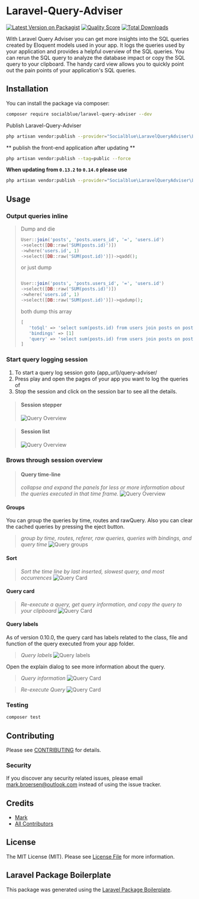 # Laravel-Query-Adviser

[![Latest Version on Packagist](https://img.shields.io/packagist/v/socialblue/laravel-query-adviser.svg?style=flat-square)](https://packagist.org/packages/socialblue/laravel-query-adviser)
[![Quality Score](https://img.shields.io/scrutinizer/g/socialblue/laravel-query-adviser.svg?style=flat-square)](https://scrutinizer-ci.com/g/socialblue/laravel-query-adviser)
[![Total Downloads](https://img.shields.io/packagist/dt/socialblue/laravel-query-adviser.svg?style=flat-square)](https://packagist.org/packages/socialblue/laravel-query-adviser)

With Laravel Query Adviser you can get more insights into the SQL queries created by Eloquent models used in your app.
It logs the queries used by your application and provides a helpful overview of the SQL queries. You can rerun the SQL query to analyze the database impact or copy the SQL query to your clipboard.
The handy card view allows you to quickly point out the pain points of your application's SQL queries.

## Installation

You can install the package via composer:

```bash
composer require socialblue/laravel-query-adviser --dev
```

Publish Laravel-Query-Adviser 

```bash
php artisan vendor:publish --provider="Socialblue\LaravelQueryAdviser\LaravelQueryAdviserServiceProvider"
```

** publish the front-end application after updating **
```bash
php artisan vendor:publish --tag=public --force
```


**When updating from `0.13.2` to `0.14.0` please use**

```bash
php artisan vendor:publish --provider="Socialblue\LaravelQueryAdviser\LaravelQueryAdviserServiceProvider" --force
```

## Usage

### Output queries inline
> Dump and die
> ``` php
> User::join('posts', 'posts.users_id', '=', 'users.id')
> ->select([DB::raw('SUM(posts.id)')])
> ->where('users.id', 1)
> ->select([DB::raw('SUM(post.id)')])->qadd();
> ```
> or just dump
> ``` php
> 
> User::join('posts', 'posts.users_id', '=', 'users.id')
> ->select([DB::raw('SUM(posts.id)')])
> ->where('users.id', 1)
> ->select([DB::raw('SUM(post.id)')])->qadump();
>
> ```
> both dump this array
>
> ```php
> [
>    'toSql' => 'select sum(posts.id) from users join posts on posts.users_id = users.id where users.id = ?'
>    'bindings' => [1]
>    'query' => 'select sum(posts.id) from users join posts on posts.users_id = users.id where users.id = 1'
> ]
> ```

### Start query logging session

1. To start a query log session goto {app_url}/query-adviser/
2. Press play and open the pages of your app you want to log the queries of
3. Stop the session and click on the session bar to see all the details.

> #### Session stepper
> ![Query Overview](./img/stepper.png)

> #### Session list
> ![Query Overview](./img/session-list.png)

### Brows through session overview

> #### Query time-line
> *collapse and expand the panels for less or more information about the queries executed in that time frame.*
> ![Query Overview](./img/overview.png)

#### Groups
You can group the queries by time, routes and rawQuery.
Also you can clear the cached queries by pressing the eject button.
> *group by time, routes, referer, raw queries, queries with bindings, and query time*
![Query groups](img/group-by-new.png)

#### Sort
> *Sort the time line by last inserted, slowest query, and most occurrences*
![Query Card](./img/sorting.png)

#### Query card
> *Re-execute a query, get query information, and copy the query to your clipboard*
![Query Card](./img/card.png)

#### Query labels
As of version 0.10.0, the query card has labels related to the class,
file and function of the query executed from your app folder.

> *Query labels*
> ![Query labels](./img/labels.png)

Open the explain dialog to see more information about the query.

> *Query information*
> ![Query Card](./img/query-information.png)

> *Re-execute Query*
> ![Query Card](./img/query-execute.png)

### Testing

``` bash
composer test
```

## Contributing

Please see [CONTRIBUTING](CONTRIBUTING.md) for details.

### Security

If you discover any security related issues, please email mark.broersen@outlook.com instead of using the issue tracker.

## Credits

- [Mark](https://github.com/socialblue)
- [All Contributors](../../contributors)

## License

The MIT License (MIT). Please see [License File](LICENSE.md) for more information.

## Laravel Package Boilerplate

This package was generated using the [Laravel Package Boilerplate](https://laravelpackageboilerplate.com).
